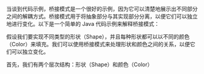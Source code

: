 当谈到代码示例，桥接模式是一个很好的示例，因为它可以清楚地展示出不同部分之间的解耦方式。桥接模式用于将抽象部分与其实现部分分离，以便它们可以独立地进行变化。以下是一个简单的 Java 代码示例来解释桥接模式：

假设我们要实现不同类型的形状（Shape），并且每种形状都可以以不同的颜色（Color）来填充。我们可以使用桥接模式来处理形状和颜色之间的关系，以便它们可以独立变化。

首先，我们有两个层次结构：形状（Shape）和颜色（Color）